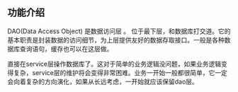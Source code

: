 ## 功能介绍

DAO(Data Access Object) 是数据访问层 。 位于最下层，和数据库打交道。它的基本职责是封装数据的访问细节，为上层提供友好的数据存取接口。一般是各种数据库查询语句，缓存也可以在这层做。

直接在service层操作数据库了。这对于简单的业务逻辑没问题，如果业务逻辑变得复杂，service层的维护将会变得非常困难。业务一开始一般都很简单，它一定会向着复杂的方向演化，如果从长远考虑，一开始就应该保留dao层。
